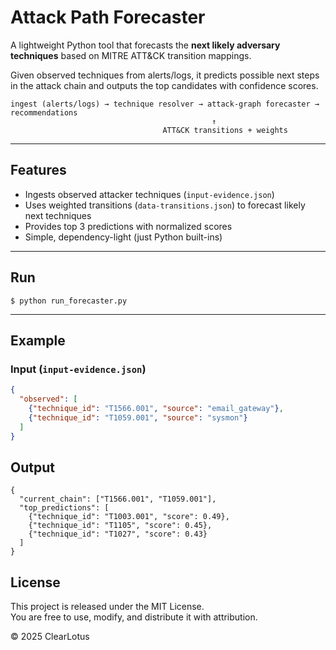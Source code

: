 # Attack Path Forecaster

A lightweight Python tool that forecasts the **next likely adversary techniques** based on MITRE ATT&CK transition mappings.

Given observed techniques from alerts/logs, it predicts possible next steps in the attack chain and outputs the top candidates with confidence scores.

```
ingest (alerts/logs) → technique resolver → attack-graph forecaster → recommendations
                                             ↑
                                  ATT&CK transitions + weights
```

---

## Features
- Ingests observed attacker techniques (`input-evidence.json`)
- Uses weighted transitions (`data-transitions.json`) to forecast likely next techniques
- Provides top 3 predictions with normalized scores
- Simple, dependency-light (just Python built-ins)

---
## Run
```
$ python run_forecaster.py
```
---


## Example

### Input (`input-evidence.json`)
```json
{
  "observed": [
    {"technique_id": "T1566.001", "source": "email_gateway"},
    {"technique_id": "T1059.001", "source": "sysmon"}
  ]
}
```

## Output

```
{
  "current_chain": ["T1566.001", "T1059.001"],
  "top_predictions": [
    {"technique_id": "T1003.001", "score": 0.49},
    {"technique_id": "T1105", "score": 0.45},
    {"technique_id": "T1027", "score": 0.43}
  ]
}
```

## License

This project is released under the MIT License.  
You are free to use, modify, and distribute it with attribution.

© 2025 ClearLotus









